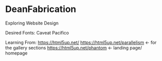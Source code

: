 # DeanFabrication
Exploring Website Design

Desired Fonts:
    Caveat
    Pacifico
    
Learning From:
    https://html5up.net/
    https://html5up.net/parallelism <- for the gallery sections
    https://html5up.net/phantom     <- landing page/ homepage